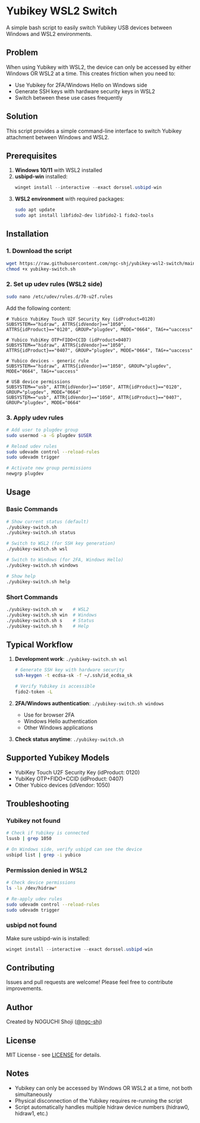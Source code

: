 # Yubikey WSL2 Switch

A simple bash script to easily switch Yubikey USB devices between Windows and WSL2 environments.

## Problem

When using Yubikey with WSL2, the device can only be accessed by either Windows OR WSL2 at a time. This creates friction when you need to:
- Use Yubikey for 2FA/Windows Hello on Windows side
- Generate SSH keys with hardware security keys in WSL2
- Switch between these use cases frequently

## Solution

This script provides a simple command-line interface to switch Yubikey attachment between Windows and WSL2.

## Prerequisites

1. **Windows 10/11** with WSL2 installed
2. **usbipd-win** installed:
   ```powershell
   winget install --interactive --exact dorssel.usbipd-win
   ```
3. **WSL2 environment** with required packages:
   ```bash
   sudo apt update
   sudo apt install libfido2-dev libfido2-1 fido2-tools
   ```

## Installation

### 1. Download the script
```bash
wget https://raw.githubusercontent.com/ngc-shj/yubikey-wsl2-switch/main/yubikey-switch.sh
chmod +x yubikey-switch.sh
```

### 2. Set up udev rules (WSL2 side)
```bash
sudo nano /etc/udev/rules.d/70-u2f.rules
```

Add the following content:
```
# Yubico YubiKey Touch U2F Security Key (idProduct=0120)
SUBSYSTEM=="hidraw", ATTRS{idVendor}=="1050", ATTRS{idProduct}=="0120", GROUP="plugdev", MODE="0664", TAG+="uaccess"

# Yubico YubiKey OTP+FIDO+CCID (idProduct=0407)
SUBSYSTEM=="hidraw", ATTRS{idVendor}=="1050", ATTRS{idProduct}=="0407", GROUP="plugdev", MODE="0664", TAG+="uaccess"

# Yubico devices - generic rule
SUBSYSTEM=="hidraw", ATTRS{idVendor}=="1050", GROUP="plugdev", MODE="0664", TAG+="uaccess"

# USB device permissions
SUBSYSTEM=="usb", ATTR{idVendor}=="1050", ATTR{idProduct}=="0120", GROUP="plugdev", MODE="0664"
SUBSYSTEM=="usb", ATTR{idVendor}=="1050", ATTR{idProduct}=="0407", GROUP="plugdev", MODE="0664"
```

### 3. Apply udev rules
```bash
# Add user to plugdev group
sudo usermod -a -G plugdev $USER

# Reload udev rules
sudo udevadm control --reload-rules
sudo udevadm trigger

# Activate new group permissions
newgrp plugdev
```

## Usage

### Basic Commands
```bash
# Show current status (default)
./yubikey-switch.sh
./yubikey-switch.sh status

# Switch to WSL2 (for SSH key generation)
./yubikey-switch.sh wsl

# Switch to Windows (for 2FA, Windows Hello)
./yubikey-switch.sh windows

# Show help
./yubikey-switch.sh help
```

### Short Commands
```bash
./yubikey-switch.sh w    # WSL2
./yubikey-switch.sh win  # Windows
./yubikey-switch.sh s    # Status
./yubikey-switch.sh h    # Help
```

## Typical Workflow

1. **Development work**: `./yubikey-switch.sh wsl`
   ```bash
   # Generate SSH key with hardware security
   ssh-keygen -t ecdsa-sk -f ~/.ssh/id_ecdsa_sk
   
   # Verify Yubikey is accessible
   fido2-token -L
   ```

2. **2FA/Windows authentication**: `./yubikey-switch.sh windows`
   - Use for browser 2FA
   - Windows Hello authentication
   - Other Windows applications

3. **Check status anytime**: `./yubikey-switch.sh`

## Supported Yubikey Models

- YubiKey Touch U2F Security Key (idProduct: 0120)
- YubiKey OTP+FIDO+CCID (idProduct: 0407)
- Other Yubico devices (idVendor: 1050)

## Troubleshooting

### Yubikey not found
```bash
# Check if Yubikey is connected
lsusb | grep 1050

# On Windows side, verify usbipd can see the device
usbipd list | grep -i yubico
```

### Permission denied in WSL2
```bash
# Check device permissions
ls -la /dev/hidraw*

# Re-apply udev rules
sudo udevadm control --reload-rules
sudo udevadm trigger
```

### usbipd not found
Make sure usbipd-win is installed:
```powershell
winget install --interactive --exact dorssel.usbipd-win
```

## Contributing

Issues and pull requests are welcome! Please feel free to contribute improvements.

## Author

Created by NOGUCHI Shoji ([@ngc-shj](https://github.com/ngc-shj))

## License

MIT License - see [LICENSE](LICENSE) for details.

## Notes

- Yubikey can only be accessed by Windows OR WSL2 at a time, not both simultaneously
- Physical disconnection of the Yubikey requires re-running the script
- Script automatically handles multiple hidraw device numbers (hidraw0, hidraw1, etc.)

